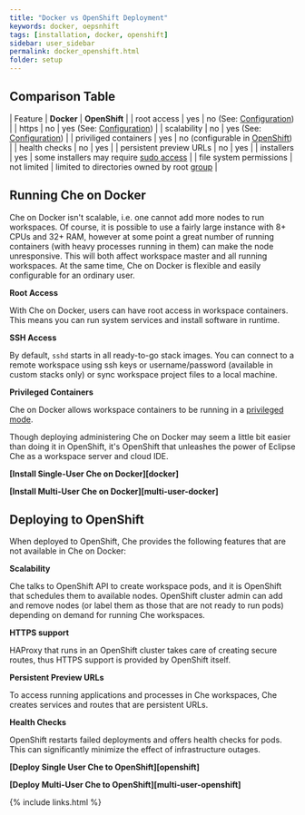 ```yaml
---
title: "Docker vs OpenShift Deployment"
keywords: docker, oepsnhift
tags: [installation, docker, openshift]
sidebar: user_sidebar
permalink: docker_openshift.html
folder: setup
---
```


## Comparison Table

|  Feature                 | **Docker**   | **OpenShift**                                                                              |
| root access              | yes          | no (See: [Configuration](openshift-config.html#enable-ssh-and-sudo))                       |
| https                    | no           | yes (See: [Configuration](openshift-config.html#https-mode))                               |
| scalability              | no           | yes (See: [Configuration](openshift-config.html#scalability))                              |
| priviliged containers    | yes          | no (configurable in [OpenShift](https://docs.openshift.com/container-platform/3.6/admin_guide/manage_scc.html#grant-access-to-the-privileged-scc))         |
| health checks            | no           | yes                                                                                        |
| persistent preview URLs  | no           | yes                                                                                        |
| installers               | yes          | some installers may require [sudo access](openshift-config.html#enable-ssh-and-sudo)       |
| file system permissions  | not limited  | limited to directories owned by root [group](openshift-config.html#filesystem-permissions) |


## Running Che on Docker

Che on Docker isn't scalable, i.e. one cannot add more nodes to run workspaces. Of course, it is possible to use a fairly large instance with 8+ CPUs and 32+ RAM, however at some point a great number of running containers (with heavy processes running in them) can make the node unresponsive. This will both affect workspace master and all running workspaces. At the same time, Che on Docker is flexible and easily configurable for an ordinary user.

**Root Access**

With Che on Docker, users can have root access in workspace containers. This means you can run system services and install software in runtime.

**SSH Access**

By default, `sshd` starts in all ready-to-go stack images. You can connect to a remote workspace using ssh keys or username/password (available in custom stacks only) or sync workspace project files to a local machine.

**Privileged Containers**

Che on Docker allows workspace containers to be running in a [privileged mode](docker-config.html#privileged-mode).

Though deploying administering Che on Docker may seem a little bit easier than doing it in OpenShift, it's OpenShift that unleashes the power of Eclipse Che as a workspace server and cloud IDE.

**[Install Single-User Che on Docker][docker]**

**[Install Multi-User Che on Docker][multi-user-docker]**

## Deploying to OpenShift

When deployed to OpenShift, Che provides the following features that are not available in Che on Docker:

**Scalability**

Che talks to OpenShift API to create workspace pods, and it is OpenShift that schedules them to available nodes. OpenShift cluster admin can add and remove nodes (or label them as those that are not ready to run pods) depending on demand for running Che workspaces.

**HTTPS support**

HAProxy that runs in an OpenShift cluster takes care of creating secure routes, thus HTTPS support is provided by OpenShift itself.

**Persistent Preview URLs**

To access running applications and processes in Che workspaces, Che creates services and routes that are persistent URLs.

**Health Checks**

OpenShift restarts failed deployments and offers health checks for pods. This can significantly minimize the effect of infrastructure outages.

**[Deploy Single User Che to OpenShift][openshift]**

**[Deploy Multi-User Che to OpenShift][multi-user-openshift]**

{% include links.html %}
